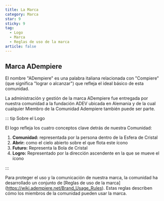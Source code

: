 ```yaml
---
title: La Marca
category: Marca
star: 9
sticky: 9
tag:
  - Logo
  - Marca
  - Reglas de uso de la marca
article: false
---
```


## Marca ADempiere

El nombre "ADempiere" es una palabra italiana relacionada con "Compiere" (que significa "lograr o alcanzar") que refleja el ideal básico de esta comunidad.

La administración y gestión de la marca ADempiere fue entregada por nuestra comunidad a la fundación ADEV ubicada en Alemania y de la cual cualquier Miembro de la Comunidad Adempiere también puede ser parte.

::: tip Sobre el Logo

El logo refleja los cuatro conceptos clave detrás de nuestra Comunidad:

1. **Comunidad:** representada por la persona dentro de la Esfera de Cristal
2. **Abrir:** como el cielo abierto sobre el que flota este ícono
3. **Futuro:** Representa la Bola de Cristal
4. **Logro:** Representado por la dirección ascendente en la que se mueve el ícono

:::

Para proteger el uso y la comunicación de nuestra marca, la comunidad ha desarrollado un conjunto de [Reglas de uso de la marca] (https://wiki.adempiere.net/Brand_Usage_Rules). Estas reglas describen cómo los miembros de la comunidad pueden usar la marca.
